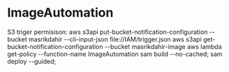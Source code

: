 # ImageAutomation

S3 triger permisison: aws s3api put-bucket-notification-configuration --bucket masrikdahir --cli-input-json file://IAM/trigger.json
aws s3api get-bucket-notification-configuration --bucket masrikdahir-image
aws lambda get-policy --function-name ImageAutomation
sam build --no-cached; sam deploy --guided;